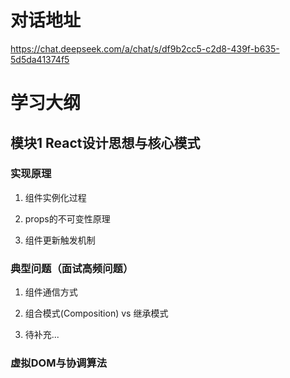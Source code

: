 # 对话地址

https://chat.deepseek.com/a/chat/s/df9b2cc5-c2d8-439f-b635-5d5da41374f5

# 学习大纲

## 模块1 React设计思想与核心模式

### 实现原理

1. 组件实例化过程

2. props的不可变性原理

3. 组件更新触发机制


### 典型问题（面试高频问题）

1. 组件通信方式

2. 组合模式(Composition) vs 继承模式

3. 待补充...


### 虚拟DOM与协调算法




